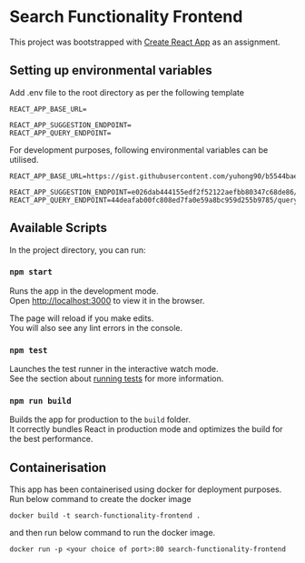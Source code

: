 # Search Functionality Frontend

This project was bootstrapped with [Create React App](https://github.com/facebook/create-react-app) as an assignment.

## Setting up environmental variables

Add .env file to the root directory as per the following template

    REACT_APP_BASE_URL=

    REACT_APP_SUGGESTION_ENDPOINT=
    REACT_APP_QUERY_ENDPOINT=

For development purposes, following environmental variables can be utilised.

    REACT_APP_BASE_URL=https://gist.githubusercontent.com/yuhong90/b5544baebde4bfe9fe2d12e8e5502cbf/raw

    REACT_APP_SUGGESTION_ENDPOINT=e026dab444155edf2f52122aefbb80347c68de86/suggestion.json
    REACT_APP_QUERY_ENDPOINT=44deafab00fc808ed7fa0e59a8bc959d255b9785/queryResult.json

## Available Scripts

In the project directory, you can run:

### `npm start`

Runs the app in the development mode.\
Open [http://localhost:3000](http://localhost:3000) to view it in the browser.

The page will reload if you make edits.\
You will also see any lint errors in the console.

### `npm test`

Launches the test runner in the interactive watch mode.\
See the section about [running tests](https://facebook.github.io/create-react-app/docs/running-tests) for more information.

### `npm run build`

Builds the app for production to the `build` folder.\
It correctly bundles React in production mode and optimizes the build for the best performance.

## Containerisation

This app has been containerised using docker for deployment purposes. Run below command to create the docker image

    docker build -t search-functionality-frontend .

and then run below command to run the docker image.

    docker run -p <your choice of port>:80 search-functionality-frontend

